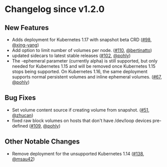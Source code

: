 # Changelog since v1.2.0

## New Features

- Adds deployment for Kubernetes 1.17 with snapshot beta CRD ([#98](https://github.com/kubernetes-csi/csi-driver-host-path/pull/98), [@xing-yang](https://github.com/xing-yang))
- Add option to limit number of volumes per node. ([#110](https://github.com/kubernetes-csi/csi-driver-host-path/pull/110), [@bertinatto](https://github.com/bertinatto))
- updated sidecars to latest stable releases ([#102](https://github.com/kubernetes-csi/csi-driver-host-path/pull/102), [@pohly](https://github.com/pohly))
- The -ephemeral parameter (currently alpha) is still supported, but only needed for Kubernetes 1.15 and will be removed once Kubernetes 1.15 stops being supported. On Kubernetes 1.16, the same deployment supports normal persistent volumes and inline ephemeral volumes. ([#67](https://github.com/kubernetes-csi/csi-driver-host-path/pull/67), [@pohly](https://github.com/pohly))


## Bug Fixes

- Set volume content source if creating volume from snapshot. ([#51](https://github.com/kubernetes-csi/csi-driver-host-path/pull/51), [@zhucan](https://github.com/zhucan))
- fixed raw block volumes on hosts that don't have /dev/loop devices pre-defined ([#109](https://github.com/kubernetes-csi/csi-driver-host-path/pull/109), [@pohly](https://github.com/pohly))

## Other Notable Changes

- Remove deployment for the unsupported Kubernetes 1.14 ([#138](https://github.com/kubernetes-csi/csi-driver-host-path/pull/138), [@msau42](https://github.com/msau42))
